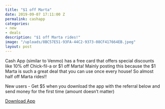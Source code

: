 ```yaml
---
title: "$1 off Marta"
date: 2019-09-07 17:11:00 Z
permalink: cashapp
categories:
- new
- deals
description: "$1 off Marta rides!"
image: "/uploads/8BC57E51-93FA-44C2-9373-08CF417664EB.jpeg"
layout: post
---
```


Cash App (similar to Venmo) has a free card that offers special discounts like 10% off Chick-fil-a or $1 off Marta! Mainly posting this because the $1 Marta is such a great deal that you can use once every house! So almost half off Marta rides!!


New users - Get $5 when you download the app with the referral below and send money for the first time (amount doesn’t matter)

[Download App](https://cash.me/app/BLCMJKV)